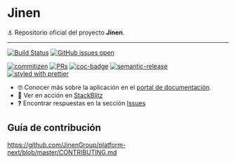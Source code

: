 # Jinen

⚓ Repositorio oficial del proyecto **Jinen**.

---

[![Build Status](https://github.com/JinenGroup/platform-next/actions/workflows/main.yaml/badge.svg)](https://github.com/JinenGroup/platform-next/actions)
[![GitHub issues open](https://img.shields.io/github/issues/JinenGroup/platform-next.svg?maxAge=2592000)]()

[![commitizen](https://img.shields.io/badge/commitizen-friendly-brightgreen.svg?style=flat-square)]()
[![PRs](https://img.shields.io/badge/PRs-welcome-brightgreen.svg?style=flat-square)]()
[![coc-badge](https://img.shields.io/badge/codeof-conduct-ff69b4.svg?style=flat-square)]()
[![semantic-release](https://img.shields.io/badge/%20%20%F0%9F%93%A6%F0%9F%9A%80-semantic--release-e5079.svg?style=flat-square)](https://github.com/semantic-release/semantic-release)
[![styled with prettier](https://img.shields.io/badge/styled_with-prettier-ff69b4.svg?style=flat-square)](https://github.com/prettier/prettier)

- 🤓 Conocer más sobre la aplicación en el [portal de documentación](https://docs.jinen.com).
- 🚀 Ver en acción en [StackBlitz](https://stackblitz.com/fork/github/JinenGroup/platform-next)
- ❓ Encontrar respuestas en la sección [Issues](https://github.com/JinenGroup/platform-next/issues?q=is%3Aissue)

## Guía de contribución

<https://github.com/JinenGroup/platform-next/blob/master/CONTRIBUTING.md>
